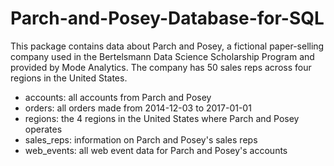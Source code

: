 # Parch-and-Posey-Database-for-SQL
This package contains data about Parch and Posey, a fictional paper-selling company used in the Bertelsmann Data Science Scholarship Program and provided by Mode Analytics. The company has 50 sales reps across four regions in the United States.

<ul>
  <li>accounts: all accounts from Parch and Posey</li>
  <li>orders: all orders made from 2014-12-03 to 2017-01-01</li>
  <li>regions: the 4 regions in the United States where Parch and Posey operates</li>
  <li>sales_reps: information on Parch and Posey's sales reps</li>
  <li>web_events: all web event data for Parch and Posey's accounts</li>
</ul>

